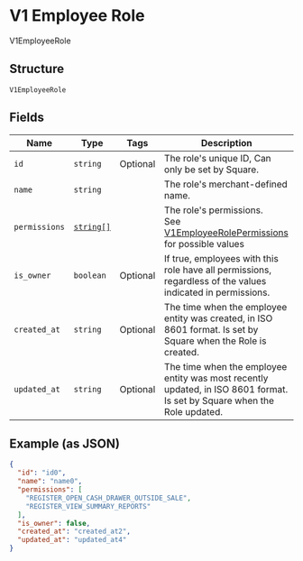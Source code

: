 
# V1 Employee Role

V1EmployeeRole

## Structure

`V1EmployeeRole`

## Fields

| Name | Type | Tags | Description |
|  --- | --- | --- | --- |
| `id` | `string` | Optional | The role's unique ID, Can only be set by Square. |
| `name` | `string` |  | The role's merchant-defined name. |
| `permissions` | [`string[]`](/doc/models/v1-employee-role-permissions.md) |  | The role's permissions.<br>See [V1EmployeeRolePermissions](#type-v1employeerolepermissions) for possible values |
| `is_owner` | `boolean` | Optional | If true, employees with this role have all permissions, regardless of the values indicated in permissions. |
| `created_at` | `string` | Optional | The time when the employee entity was created, in ISO 8601 format. Is set by Square when the Role is created. |
| `updated_at` | `string` | Optional | The time when the employee entity was most recently updated, in ISO 8601 format. Is set by Square when the Role updated. |

## Example (as JSON)

```json
{
  "id": "id0",
  "name": "name0",
  "permissions": [
    "REGISTER_OPEN_CASH_DRAWER_OUTSIDE_SALE",
    "REGISTER_VIEW_SUMMARY_REPORTS"
  ],
  "is_owner": false,
  "created_at": "created_at2",
  "updated_at": "updated_at4"
}
```

